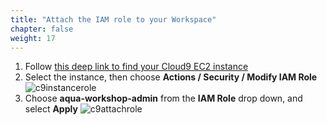 ```yaml
---
title: "Attach the IAM role to your Workspace"
chapter: false
weight: 17
---
```


1. Follow [this deep link to find your Cloud9 EC2 instance](https://console.aws.amazon.com/ec2/v2/home?#Instances:tag:Name=aws-cloud9-aqua-workshop;sort=desc:launchTime)
1. Select the instance, then choose **Actions / Security / Modify IAM Role**
![c9instancerole](/images/c9instancerole.png)
1. Choose **aqua-workshop-admin** from the **IAM Role** drop down, and select **Apply**
![c9attachrole](/images/c9attachrole.png)
